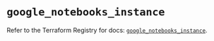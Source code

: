 # `google_notebooks_instance`

Refer to the Terraform Registry for docs: [`google_notebooks_instance`](https://registry.terraform.io/providers/hashicorp/google-beta/6.39.0/docs/resources/google_notebooks_instance).
